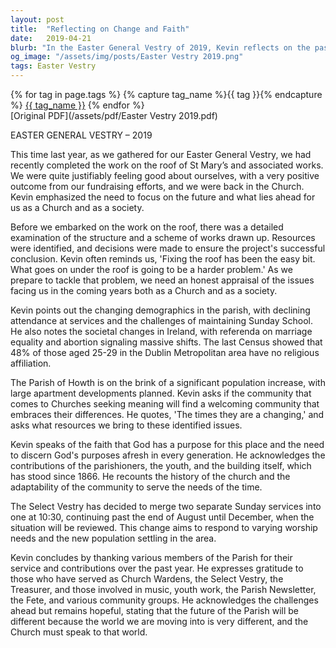 ```yaml
---
layout: post
title:  "Reflecting on Change and Faith"
date:   2019-04-21
blurb: "In the Easter General Vestry of 2019, Kevin reflects on the past achievements and challenges faced by the church, emphasizing the need for a forward-looking approach. He discusses the decline in church attendance and the rapid societal changes, urging the community to embrace faith and adapt to serve the evolving needs of the parish. Kevin highlights the importance of engaging with the youth, reevaluating worship practices, and being open to change while maintaining the core values of faith and community."
og_image: "/assets/img/posts/Easter Vestry 2019.png"
tags: Easter Vestry
---    
```

<div class="tag-pills">
  {% for tag in page.tags %}
    {% capture tag_name %}{{ tag }}{% endcapture %}
    <a href="{{ site.baseurl }}/tag/{{ tag_name | slugify }}" class="tag-pill">{{ tag_name }}</a>
  {% endfor %}
</div>
[Original PDF](/assets/pdf/Easter Vestry 2019.pdf)

EASTER GENERAL VESTRY – 2019

This time last year, as we gathered for our Easter General Vestry, we had recently completed the work on the roof of St Mary’s and associated works. We were quite justifiably feeling good about ourselves, with a very positive outcome from our fundraising efforts, and we were back in the Church. Kevin emphasized the need to focus on the future and what lies ahead for us as a Church and as a society.

Before we embarked on the work on the roof, there was a detailed examination of the structure and a scheme of works drawn up. Resources were identified, and decisions were made to ensure the project's successful conclusion. Kevin often reminds us, 'Fixing the roof has been the easy bit. What goes on under the roof is going to be a harder problem.' As we prepare to tackle that problem, we need an honest appraisal of the issues facing us in the coming years both as a Church and as a society.

Kevin points out the changing demographics in the parish, with declining attendance at services and the challenges of maintaining Sunday School. He also notes the societal changes in Ireland, with referenda on marriage equality and abortion signaling massive shifts. The last Census showed that 48% of those aged 25-29 in the Dublin Metropolitan area have no religious affiliation.

The Parish of Howth is on the brink of a significant population increase, with large apartment developments planned. Kevin asks if the community that comes to Churches seeking meaning will find a welcoming community that embraces their differences. He quotes, 'The times they are a changing,' and asks what resources we bring to these identified issues.

Kevin speaks of the faith that God has a purpose for this place and the need to discern God's purposes afresh in every generation. He acknowledges the contributions of the parishioners, the youth, and the building itself, which has stood since 1866. He recounts the history of the church and the adaptability of the community to serve the needs of the time.

The Select Vestry has decided to merge two separate Sunday services into one at 10:30, continuing past the end of August until December, when the situation will be reviewed. This change aims to respond to varying worship needs and the new population settling in the area.

Kevin concludes by thanking various members of the Parish for their service and contributions over the past year. He expresses gratitude to those who have served as Church Wardens, the Select Vestry, the Treasurer, and those involved in music, youth work, the Parish Newsletter, the Fete, and various community groups. He acknowledges the challenges ahead but remains hopeful, stating that the future of the Parish will be different because the world we are moving into is very different, and the Church must speak to that world.
